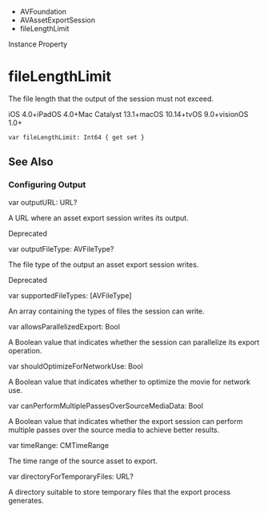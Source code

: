 

- AVFoundation
- AVAssetExportSession
-  fileLengthLimit 

Instance Property

# fileLengthLimit

The file length that the output of the session must not exceed.

iOS 4.0+iPadOS 4.0+Mac Catalyst 13.1+macOS 10.14+tvOS 9.0+visionOS 1.0+

``` source
var fileLengthLimit: Int64 { get set }
```

## See Also

### Configuring Output

var outputURL: URL?

A URL where an asset export session writes its output.

Deprecated

var outputFileType: AVFileType?

The file type of the output an asset export session writes.

Deprecated

var supportedFileTypes: [AVFileType]

An array containing the types of files the session can write.

var allowsParallelizedExport: Bool

A Boolean value that indicates whether the session can parallelize its export operation.

var shouldOptimizeForNetworkUse: Bool

A Boolean value that indicates whether to optimize the movie for network use.

var canPerformMultiplePassesOverSourceMediaData: Bool

A Boolean value that indicates whether the export session can perform multiple passes over the source media to achieve better results.

var timeRange: CMTimeRange

The time range of the source asset to export.

var directoryForTemporaryFiles: URL?

A directory suitable to store temporary files that the export process generates.

